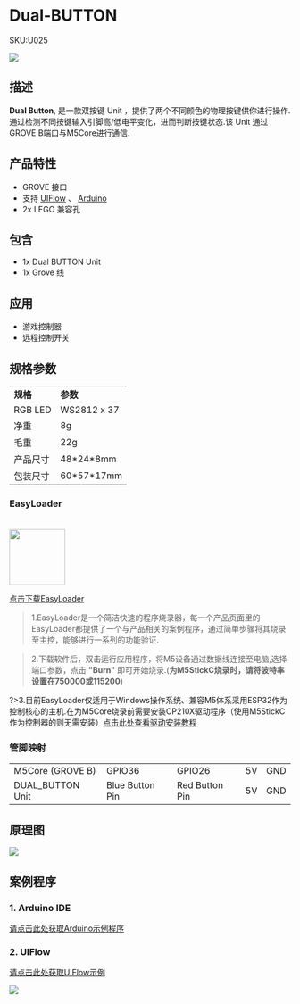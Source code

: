 # Dual-BUTTON

<el-tag effect="plain">SKU:U025</el-tag>

<div class="product_pic"><img src="assets/img/product_pics/unit/M5GO_Unit_dual_button.webp"></div>

## 描述

**Dual Button**, 是一款双按键 Unit ，提供了两个不同颜色的物理按键供你进行操作.通过检测不同按键输入引脚高/低电平变化，进而判断按键状态.该 Unit 通过GROVE B端口与M5Core进行通信.


## 产品特性

- GROVE 接口
- 支持 [UIFlow](http://flow.m5stack.com) 、 [Arduino](http://www.arduino.cc)
- 2x LEGO 兼容孔

## 包含

- 1x Dual BUTTON Unit
- 1x Grove 线

## 应用

- 游戏控制器
- 远程控制开关

## 规格参数

<table>
   <tr style="font-weight:bold">
      <td>规格</td>
      <td>参数</td>
   </tr>
   <tr>
      <td>RGB LED</td>
      <td>WS2812 x 37</td>
   </tr>
   <tr>
      <td>净重</td>
      <td>8g</td>
   </tr>
      <tr>
      <td>毛重</td>
      <td>22g</td>
   </tr>
   <tr>
      <td>产品尺寸</td>
      <td>48*24*8mm</td>
   </tr>
   <tr>
      <td>包装尺寸</td>
      <td>60*57*17mm</td>
   </tr>
</table>

### EasyLoader

<img src="https://m5stack.oss-cn-shenzhen.aliyuncs.com/image/EasyLoader_logo.webp" width="100px" style="margin-top:20px">

<a href="https://m5stack.oss-cn-shenzhen.aliyuncs.com/EasyLoader/Unit/EasyLoader_Dual_Button.exe"><el-button type="primary">点击下载EasyLoader</el-button></a>

>1.EasyLoader是一个简洁快速的程序烧录器，每一个产品页面里的EasyLoader都提供了一个与产品相关的案例程序，通过简单步骤将其烧录至主控，能够进行一系列的功能验证.

>2.下载软件后，双击运行应用程序，将M5设备通过数据线连接至电脑,选择端口参数，点击 **"Burn"** 即可开始烧录.(**为M5StickC烧录时，请将波特率设置在750000或115200**)

?>3.目前EasyLoader仅适用于Windows操作系统、兼容M5体系采用ESP32作为控制核心的主机.在为M5Core烧录前需要安装CP210X驱动程序（使用M5StickC作为控制器的则无需安装）[点击此处查看驱动安装教程](zh_CN/related_documents/M5Burner#安装串口驱动)

### 管脚映射

<table>
 <tr><td>M5Core (GROVE B)</td><td>GPIO36</td><td>GPIO26</td><td>5V</td><td>GND</td></tr>
 <tr><td>DUAL_BUTTON Unit</td><td>Blue Button Pin</td><td>Red Button Pin</td><td>5V</td><td>GND</td></tr>
</table>

## 原理图

<img src="assets/img/product_pics/unit/dual_button_sch.webp">

## 案例程序

### 1. Arduino IDE

[请点击此处获取Arduino示例程序](https://github.com/m5stack/M5Stack/tree/master/examples/Unit/DUAL_BUTTON)

### 2. UIFlow

[请点击此处获取UIFlow示例](https://github.com/m5stack/M5-ProductExampleCodes/tree/master/Unit/DUAL_BUTTON/UIFlow)

<img src="assets/img/product_pics/unit/unit_example/DUAL_BUTTON/example_unit_dual_button_05.webp">

<script>

   var purchase_link = 'https://m5stack.com/collections/m5-unit/products/mini-dual-button-unit';


   anchor_search(purchase_link);
   scrollFunc();

</script>